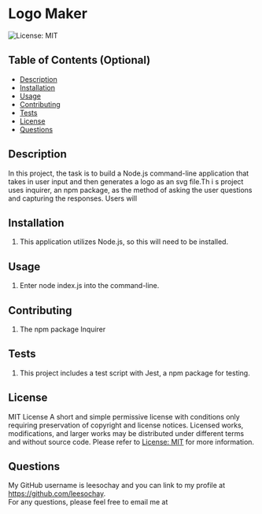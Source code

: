 # Logo Maker

 ![License: MIT](https://img.shields.io/badge/License-MIT-yellow.svg)

## Table of Contents (Optional)
  - [Description](#description)
  - [Installation](#installation)
  - [Usage](#usage)
  - [Contributing](#contributing)
  - [Tests](#tests)
  - [License](#license)
  - [Questions](#questions)

## Description
In this project, the task is to build a Node.js command-line application that takes in user input and then generates a logo as an svg file.Th i s project uses inquirer, an npm package, as the method of asking the user questions and capturing the responses. Users will

## Installation
1. This application utilizes Node.js, so this will need to be installed.

## Usage
1. Enter node index.js into the command-line.

## Contributing
1. The npm package Inquirer

## Tests
1. This project includes a test script with Jest, a npm package for testing.

## License
MIT License
A short and simple permissive license with conditions only requiring preservation of copyright and license notices. Licensed works, modifications, and larger works may be distributed under different terms and without source code. Please refer to [License: MIT](https://choosealicense.com/licenses/mit/) for more information.

## Questions
My GitHub username is leesochay and you can link to my profile at https://github.com/leesochay.  
For any questions, please feel free to email me at 

